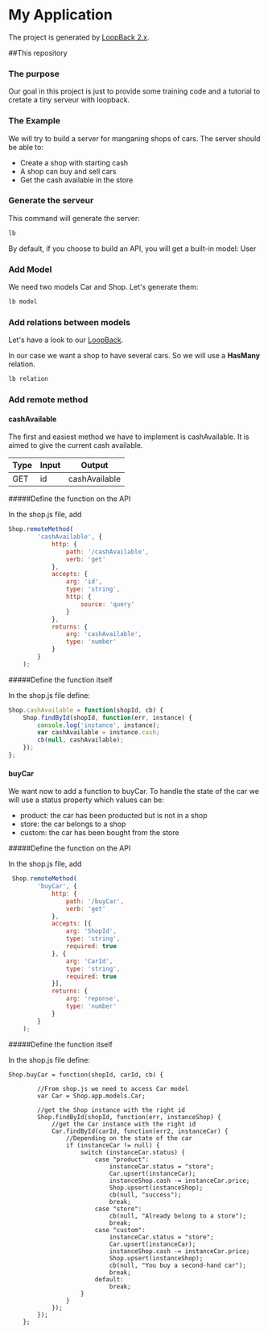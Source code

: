 # My Application

The project is generated by [LoopBack 2.x](http://loopback.io).


##This repository

### The purpose

Our goal in this project is just to provide some training code and a tutorial to cretate a tiny serveur with loopback.

### The Example

We will try to build a server for manganing shops of cars.
The server should be able to: 
* Create a shop with starting cash
* A shop can buy and sell cars
* Get the cash available in the store


### Generate the serveur

This command will generate the server:

```bash
lb
```
By default, if you choose to build an API, you will get a built-in model: User

### Add Model

We need two models Car and Shop.
Let's generate them:

```bash
lb model
```

### Add relations between models

Let's have a look to our [LoopBack](http://loopback.io/doc/en/lb2/Tutorial-model-relations.html). 

In our case we want a shop to have several cars.
So we will use a **HasMany** relation.

```bash
lb relation
```

### Add remote method

#### cashAvailable

The first and easiest method we have to implement is cashAvailable.
It is aimed to give the current cash available.

|Type|Input|Output|
|---|---|---|
| GET | id | cashAvailable |

#####Define the function on the API

In the shop.js file, add

```javascript
Shop.remoteMethod(
        'cashAvailable', {
            http: {
                path: '/cashAvailable',
                verb: 'get'
            },
            accepts: {
                arg: 'id',
                type: 'string',
                http: {
                    source: 'query'
                }
            },
            returns: {
                arg: 'cashAvailable',
                type: 'number'
            }
        }
    );
```
#####Define the function itself

In the shop.js file define:

```javascript
Shop.cashAvailable = function(shopId, cb) {
    Shop.findById(shopId, function(err, instance) {
        console.log('instance', instance);
        var cashAvailable = instance.cash;
        cb(null, cashAvailable);
    });
};
```

#### buyCar

We want now to add a function to buyCar.
To handle the state of the car we will use a status property which values can be:
* product: the car has been producted but is not in a shop
* store: the car belongs to a shop
* custom: the car has been bought from the store


#####Define the function on the API

In the shop.js file, add

```javascript
 Shop.remoteMethod(
        'buyCar', {
            http: {
                path: '/buyCar',
                verb: 'get'
            },
            accepts: [{
                arg: 'ShopId',
                type: 'string',
                required: true
            }, {
                arg: 'CarId',
                type: 'string',
                required: true
            }],
            returns: {
                arg: 'reponse',
                type: 'number'
            }
        }
    );
```

#####Define the function itself

In the shop.js file define:

```nodejs
Shop.buyCar = function(shopId, carId, cb) {

        //From shop.js we need to access Car model
        var Car = Shop.app.models.Car;

        //get the Shop instance with the right id
        Shop.findById(shopId, function(err, instanceShop) {
            //get the Car instance with the right id
            Car.findById(carId, function(err2, instanceCar) {
                //Depending on the state of the car
                if (instanceCar != null) {
                    switch (instanceCar.status) {
                        case "product":
                            instanceCar.status = "store";
                            Car.upsert(instanceCar);
                            instanceShop.cash -= instanceCar.price;
                            Shop.upsert(instanceShop);
                            cb(null, "success");
                            break;
                        case "store":
                            cb(null, "Already belong to a store");
                            break;
                        case "custom":
                            instanceCar.status = "store";
                            Car.upsert(instanceCar);
                            instanceShop.cash -= instanceCar.price;
                            Shop.upsert(instanceShop);
                            cb(null, "You buy a second-hand car");
                            break;
                        default:
                            break;
                    }
                }
            });
        });
    };
```



